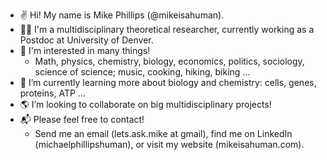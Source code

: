 - ✌️ Hi! My name is Mike Phillips (@mikeisahuman).
- 🧑‍💻 I'm a multidisciplinary theoretical researcher, currently working as a Postdoc at University of Denver.
- 🧠 I'm interested in many things!  
    - Math, physics, chemistry, biology, economics, politics, sociology, science of science; music, cooking, hiking, biking ...
- 🌱 I’m currently learning more about biology and chemistry: cells, genes, proteins, ATP ...
- 🌎 I’m looking to collaborate on big multidisciplinary projects!
- 📬 Please feel free to contact!  
    - Send me an email (lets.ask.mike at gmail), find me on LinkedIn (michaelphillipshuman), or visit my website (mikeisahuman.com).

<!---
mikeisahuman/mikeisahuman is a ✨ special ✨ repository because its `README.md` (this file) appears on your GitHub profile.
You can click the Preview link to take a look at your changes.
--->
